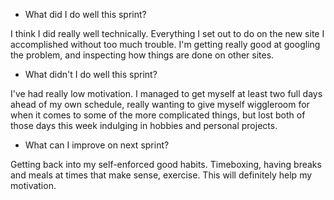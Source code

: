 * What did I do well this sprint?

I think I did really well technically. Everything I set out to do on the new site I accomplished without too much trouble. I'm getting really good at googling the problem, and inspecting how things are done on other sites.

* What didn't I do well this sprint?

I've had really low motivation. I managed to get myself at least two full days ahead of my own schedule, really wanting to give myself wiggleroom for when it comes to some of the more complicated things, but lost both of those days this week indulging in hobbies and personal projects.

* What can I improve on next sprint?

Getting back into my self-enforced good habits. Timeboxing, having breaks and meals at times that make sense, exercise. This will definitely help my motivation.